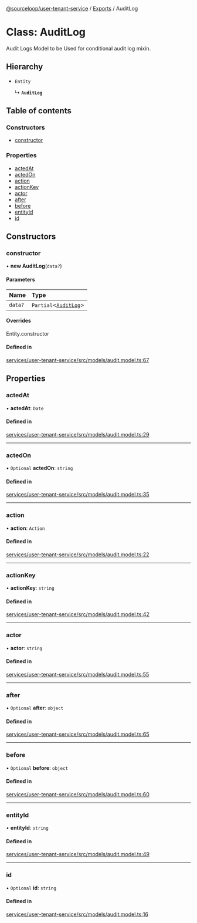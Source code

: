 [@sourceloop/user-tenant-service](../README.md) / [Exports](../modules.md) / AuditLog

# Class: AuditLog

Audit Logs Model to be Used for conditional audit log mixin.

## Hierarchy

- `Entity`

  ↳ **`AuditLog`**

## Table of contents

### Constructors

- [constructor](AuditLog.md#constructor)

### Properties

- [actedAt](AuditLog.md#actedat)
- [actedOn](AuditLog.md#actedon)
- [action](AuditLog.md#action)
- [actionKey](AuditLog.md#actionkey)
- [actor](AuditLog.md#actor)
- [after](AuditLog.md#after)
- [before](AuditLog.md#before)
- [entityId](AuditLog.md#entityid)
- [id](AuditLog.md#id)

## Constructors

### constructor

• **new AuditLog**(`data?`)

#### Parameters

| Name | Type |
| :------ | :------ |
| `data?` | `Partial`<[`AuditLog`](AuditLog.md)\> |

#### Overrides

Entity.constructor

#### Defined in

[services/user-tenant-service/src/models/audit.model.ts:67](https://github.com/sourcefuse/loopback4-microservice-catalog/blob/53060ad88/services/user-tenant-service/src/models/audit.model.ts#L67)

## Properties

### actedAt

• **actedAt**: `Date`

#### Defined in

[services/user-tenant-service/src/models/audit.model.ts:29](https://github.com/sourcefuse/loopback4-microservice-catalog/blob/53060ad88/services/user-tenant-service/src/models/audit.model.ts#L29)

___

### actedOn

• `Optional` **actedOn**: `string`

#### Defined in

[services/user-tenant-service/src/models/audit.model.ts:35](https://github.com/sourcefuse/loopback4-microservice-catalog/blob/53060ad88/services/user-tenant-service/src/models/audit.model.ts#L35)

___

### action

• **action**: `Action`

#### Defined in

[services/user-tenant-service/src/models/audit.model.ts:22](https://github.com/sourcefuse/loopback4-microservice-catalog/blob/53060ad88/services/user-tenant-service/src/models/audit.model.ts#L22)

___

### actionKey

• **actionKey**: `string`

#### Defined in

[services/user-tenant-service/src/models/audit.model.ts:42](https://github.com/sourcefuse/loopback4-microservice-catalog/blob/53060ad88/services/user-tenant-service/src/models/audit.model.ts#L42)

___

### actor

• **actor**: `string`

#### Defined in

[services/user-tenant-service/src/models/audit.model.ts:55](https://github.com/sourcefuse/loopback4-microservice-catalog/blob/53060ad88/services/user-tenant-service/src/models/audit.model.ts#L55)

___

### after

• `Optional` **after**: `object`

#### Defined in

[services/user-tenant-service/src/models/audit.model.ts:65](https://github.com/sourcefuse/loopback4-microservice-catalog/blob/53060ad88/services/user-tenant-service/src/models/audit.model.ts#L65)

___

### before

• `Optional` **before**: `object`

#### Defined in

[services/user-tenant-service/src/models/audit.model.ts:60](https://github.com/sourcefuse/loopback4-microservice-catalog/blob/53060ad88/services/user-tenant-service/src/models/audit.model.ts#L60)

___

### entityId

• **entityId**: `string`

#### Defined in

[services/user-tenant-service/src/models/audit.model.ts:49](https://github.com/sourcefuse/loopback4-microservice-catalog/blob/53060ad88/services/user-tenant-service/src/models/audit.model.ts#L49)

___

### id

• `Optional` **id**: `string`

#### Defined in

[services/user-tenant-service/src/models/audit.model.ts:16](https://github.com/sourcefuse/loopback4-microservice-catalog/blob/53060ad88/services/user-tenant-service/src/models/audit.model.ts#L16)
